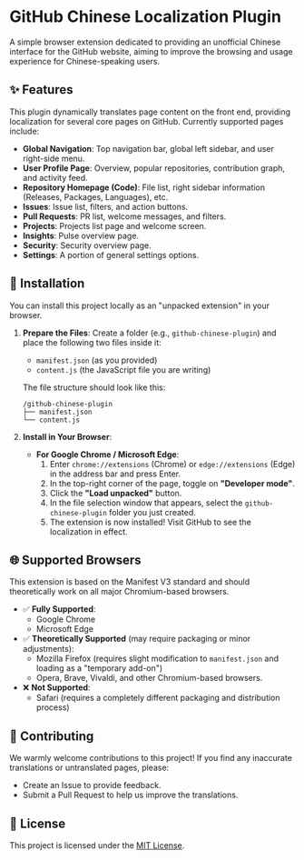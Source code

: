 # GitHub Chinese Localization Plugin

A simple browser extension dedicated to providing an unofficial Chinese interface for the GitHub website, aiming to improve the browsing and usage experience for Chinese-speaking users.

## ✨ Features

This plugin dynamically translates page content on the front end, providing localization for several core pages on GitHub. Currently supported pages include:

-   **Global Navigation**: Top navigation bar, global left sidebar, and user right-side menu.
-   **User Profile Page**: Overview, popular repositories, contribution graph, and activity feed.
-   **Repository Homepage (Code)**: File list, right sidebar information (Releases, Packages, Languages), etc.
-   **Issues**: Issue list, filters, and action buttons.
-   **Pull Requests**: PR list, welcome messages, and filters.
-   **Projects**: Projects list page and welcome screen.
-   **Insights**: Pulse overview page.
-   **Security**: Security overview page.
-   **Settings**: A portion of general settings options.

## 🚀 Installation

You can install this project locally as an "unpacked extension" in your browser.

1.  **Prepare the Files**:
    Create a folder (e.g., `github-chinese-plugin`) and place the following two files inside it:
    - `manifest.json` (as you provided)
    - `content.js` (the JavaScript file you are writing)

    The file structure should look like this:
    ```
    /github-chinese-plugin
    ├── manifest.json
    └── content.js
    ```

2.  **Install in Your Browser**:

    - **For Google Chrome / Microsoft Edge**:
        1.  Enter `chrome://extensions` (Chrome) or `edge://extensions` (Edge) in the address bar and press Enter.
        2.  In the top-right corner of the page, toggle on **"Developer mode"**.
        3.  Click the **"Load unpacked"** button.
        4.  In the file selection window that appears, select the `github-chinese-plugin` folder you just created.
        5.  The extension is now installed! Visit GitHub to see the localization in effect.

## 🌐 Supported Browsers

This extension is based on the Manifest V3 standard and should theoretically work on all major Chromium-based browsers.

-   ✅ **Fully Supported**:
    -   Google Chrome
    -   Microsoft Edge
-   ✅ **Theoretically Supported** (may require packaging or minor adjustments):
    -   Mozilla Firefox (requires slight modification to `manifest.json` and loading as a "temporary add-on")
    -   Opera, Brave, Vivaldi, and other Chromium-based browsers.
-   ❌ **Not Supported**:
    -   Safari (requires a completely different packaging and distribution process)

## 🤝 Contributing

We warmly welcome contributions to this project! If you find any inaccurate translations or untranslated pages, please:
-   Create an Issue to provide feedback.
-   Submit a Pull Request to help us improve the translations.

## 📄 License

This project is licensed under the [MIT License](./LICENSE).